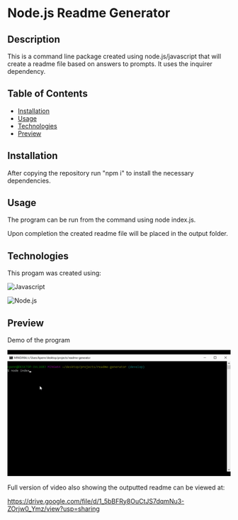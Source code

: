 # Node.js Readme Generator

## Description
This is a command line package created using node.js/javascript that will create a readme file based on answers to prompts. It uses the inquirer dependency.

## Table of Contents
* [Installation](#Installation)
* [Usage](#Usage)
* [Technologies](#Technologies)
* [Preview](#Preview)

## Installation
After copying the repository run "npm i" to install the necessary dependencies.

## Usage
The program can be run from the command using node index.js.

Upon completion the created readme file will be placed in the output folder.

## Technologies
This progam was created using:

![Javascript](https://img.shields.io/badge/-JavaScript-green?style=for-the-badge&logo=javascript&logoColor=black)

![Node.js](https://img.shields.io/badge/-Node.js-green?style=for-the-badge&logo=node.js&logoColor=black)

## Preview
Demo of the program

![Demo](./Readme-Gen-Demo.gif)

Full version of video also showing the outputted readme can be viewed at:

https://drive.google.com/file/d/1_5bBFRy8OuCtJS7dqmNu3-ZOrjw0_Ymz/view?usp=sharing